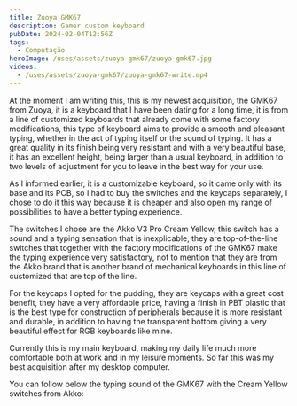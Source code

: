 ```yaml
---
title: Zuoya GMK67
description: Gamer custom keyboard
pubDate: 2024-02-04T12:56Z
tags:
  - Computação
heroImage: /uses/assets/zuoya-gmk67/zuoya-gmk67.jpg
videos:
  - /uses/assets/zuoya-gmk67/zuoya-gmk67-write.mp4
---
```

At the moment I am writing this, this is my newest acquisition, the GMK67 from Zuoya, it is a keyboard that I have been dating for a long time, it is from a line of customized keyboards that already come with some factory modifications, this type of keyboard aims to provide a smooth and pleasant typing, whether in the act of typing itself or the sound of typing. It has a great quality in its finish being very resistant and with a very beautiful base, it has an excellent height, being larger than a usual keyboard, in addition to two levels of adjustment for you to leave in the best way for your use.

As I informed earlier, it is a customizable keyboard, so it came only with its base and its PCB, so I had to buy the switches and the keycaps separately, I chose to do it this way because it is cheaper and also open my range of possibilities to have a better typing experience.

The switches I chose are the Akko V3 Pro Cream Yellow, this switch has a sound and a typing sensation that is inexplicable, they are top-of-the-line switches that together with the factory modifications of the GMK67 make the typing experience very satisfactory, not to mention that they are from the Akko brand that is another brand of mechanical keyboards in this line of customized that are top of the line.

For the keycaps I opted for the pudding, they are keycaps with a great cost benefit, they have a very affordable price, having a finish in PBT plastic that is the best type for construction of peripherals because it is more resistant and durable, in addition to having the transparent bottom giving a very beautiful effect for RGB keyboards like mine.

Currently this is my main keyboard, making my daily life much more comfortable both at work and in my leisure moments. So far this was my best acquisition after my desktop computer.

You can follow below the typing sound of the GMK67 with the Cream Yellow switches from Akko: